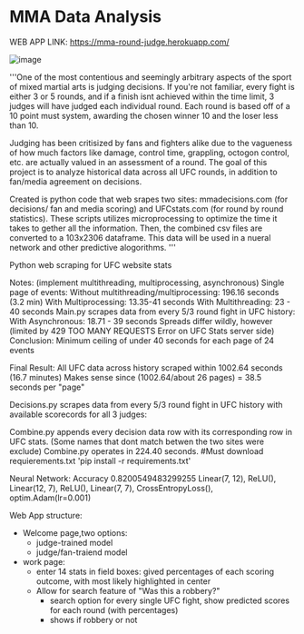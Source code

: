 # MMA Data Analysis

WEB APP LINK: 
https://mma-round-judge.herokuapp.com/

![image](https://github.com/DylanBaut/MMA_Data_Analysis/assets/70183425/5ff869fa-91e5-42c3-a7b9-2321ff97374b)

'''One of the most contentious and seemingly arbitrary aspects of the sport of mixed martial arts is judging decisions. If you're not familiar, every fight is either 3 or 5 rounds, and if a finish isnt achieved within the time limit, 3 judges will have judged each individual round. Each round is based off of a 10 point must system, awarding the chosen winner 10 and the loser less than 10.

Judging has been critisized by fans and fighters alike due to the vagueness of how much factors like damage, control time, grappling, octogon control, etc. are actually valued in an assessment of a round. The goal of this project is to analyze historical data across all UFC rounds, in addition to fan/media agreement on decisions. 

Created is python code that web srapes two sites: mmadecisions.com (for decisions/ fan and media scoring) and UFCstats.com (for round by round statistics). These scripts utilizes microprocessing to optimize the time it takes to gether all the information. Then, the combined csv files are converted to a 103x2306 dataframe. This data will be used in a nueral network and other predictive alogorithms.
'''

Python web scraping for UFC website stats 

Notes:
(implement multithreading, multiprocessing, asynchronous)
Single page of events:
Without multithreading/multiprocessing: 196.16 seconds (3.2 min)
With Multiprocessing: 13.35-41 seconds
With Multithreading: 23 - 40 seconds
Main.py scrapes data from every 5/3 round fight in UFC history:
With Asynchronous: 18.71 - 39 seconds
Spreads differ wildly, however
(limited by 429 TOO MANY REQUESTS Error on UFC Stats server side)
Conclusion: Minimum ceiling of under 40 seconds for each page of 24 events

Final Result:
All UFC data across history scraped within 1002.64 seconds (16.7 minutes)
Makes sense since (1002.64/about 26 pages) = 38.5 seconds per "page"

Decisions.py scrapes data from every 5/3 round fight in UFC history with available scorecords for all 3 judges:

Combine.py appends every decision data row with its corresponding row in UFC stats. (Some names that dont match betwen the two sites were exclude)
Combine.py operates in 224.40 seconds.
#Must download requierements.txt
'pip install -r requirements.txt'

Neural Network:
Accuracy 0.8200549483299255 Linear(7, 12), ReLU(), Linear(12, 7), ReLU(), Linear(7, 7), CrossEntropyLoss(), optim.Adam(lr=0.001)

Web App structure:
- Welcome page,two options:
    -  judge-trained model
    -  judge/fan-traiend model
- work page:
    - enter 14 stats in field boxes: gived percentages of each scoring outcome, with most likely highlighted in center
    - Allow for search feature of "Was this a robbery?"
        - search option for every single UFC fight, show predicted scores for each round (with percentages)
        - shows if robbery or not
